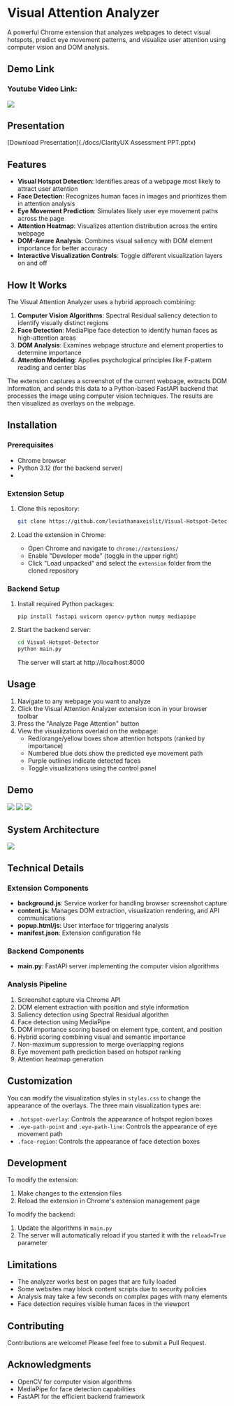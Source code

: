 # Visual Attention Analyzer

A powerful Chrome extension that analyzes webpages to detect visual hotspots, predict eye movement patterns, and visualize user attention using computer vision and DOM analysis.

## Demo Link

### Youtube Video Link:
[<img src="https://i.ytimg.com/vi/L-xTkwNaORw/maxresdefault.jpg">](https://www.youtube.com/watch?v=L-xTkwNaORw)


## Presentation

[Download Presentation](./docs/ClarityUX Assessment PPT.pptx)

## Features

- **Visual Hotspot Detection**: Identifies areas of a webpage most likely to attract user attention
- **Face Detection**: Recognizes human faces in images and prioritizes them in attention analysis
- **Eye Movement Prediction**: Simulates likely user eye movement paths across the page
- **Attention Heatmap**: Visualizes attention distribution across the entire webpage
- **DOM-Aware Analysis**: Combines visual saliency with DOM element importance for better accuracy
- **Interactive Visualization Controls**: Toggle different visualization layers on and off

## How It Works

The Visual Attention Analyzer uses a hybrid approach combining:

1. **Computer Vision Algorithms**: Spectral Residual saliency detection to identify visually distinct regions
2. **Face Detection**: MediaPipe face detection to identify human faces as high-attention areas
3. **DOM Analysis**: Examines webpage structure and element properties to determine importance
4. **Attention Modeling**: Applies psychological principles like F-pattern reading and center bias

The extension captures a screenshot of the current webpage, extracts DOM information, and sends this data to a Python-based FastAPI backend that processes the image using computer vision techniques. The results are then visualized as overlays on the webpage.

## Installation

### Prerequisites
- Chrome browser
- Python 3.12 (for the backend server)
- 

### Extension Setup
1. Clone this repository:
   ```bash
   git clone https://github.com/leviathanaxeislit/Visual-Hotspot-Detector.git
   ```

2. Load the extension in Chrome:
   - Open Chrome and navigate to `chrome://extensions/`
   - Enable "Developer mode" (toggle in the upper right)
   - Click "Load unpacked" and select the `extension` folder from the cloned repository

### Backend Setup
1. Install required Python packages:
   ```
   pip install fastapi uvicorn opencv-python numpy mediapipe
   ```

2. Start the backend server:
   ```bash
   cd Visual-Hotspot-Detector
   python main.py
   ```
   The server will start at http://localhost:8000

## Usage

1. Navigate to any webpage you want to analyze
2. Click the Visual Attention Analyzer extension icon in your browser toolbar
3. Press the "Analyze Page Attention" button
4. View the visualizations overlaid on the webpage:
   - Red/orange/yellow boxes show attention hotspots (ranked by importance)
   - Numbered blue dots show the predicted eye movement path
   - Purple outlines indicate detected faces
   - Toggle visualizations using the control panel

## Demo

<image src="/images/screenshot-1744540472449.png"></image>
<image src="/images/screenshot-1744540562980.png"></image>
<image src="/images/Screenshot (633).png"></image>


## System Architecture

<image src="/images/Architecture.png"></image>

## Technical Details

### Extension Components
- **background.js**: Service worker for handling browser screenshot capture
- **content.js**: Manages DOM extraction, visualization rendering, and API communications
- **popup.html/js**: User interface for triggering analysis
- **manifest.json**: Extension configuration file

### Backend Components
- **main.py**: FastAPI server implementing the computer vision algorithms

### Analysis Pipeline
1. Screenshot capture via Chrome API
2. DOM element extraction with position and style information
3. Saliency detection using Spectral Residual algorithm
4. Face detection using MediaPipe
5. DOM importance scoring based on element type, content, and position
6. Hybrid scoring combining visual and semantic importance
7. Non-maximum suppression to merge overlapping regions
8. Eye movement path prediction based on hotspot ranking
9. Attention heatmap generation

## Customization

You can modify the visualization styles in `styles.css` to change the appearance of the overlays. The three main visualization types are:

- `.hotspot-overlay`: Controls the appearance of hotspot region boxes
- `.eye-path-point` and `.eye-path-line`: Controls the appearance of eye movement path
- `.face-region`: Controls the appearance of face detection boxes

## Development

To modify the extension:
1. Make changes to the extension files
2. Reload the extension in Chrome's extension management page

To modify the backend:
1. Update the algorithms in `main.py`
2. The server will automatically reload if you started it with the `reload=True` parameter

## Limitations

- The analyzer works best on pages that are fully loaded
- Some websites may block content scripts due to security policies
- Analysis may take a few seconds on complex pages with many elements
- Face detection requires visible human faces in the viewport

## Contributing

Contributions are welcome! Please feel free to submit a Pull Request.

## Acknowledgments

- OpenCV for computer vision algorithms
- MediaPipe for face detection capabilities
- FastAPI for the efficient backend framework